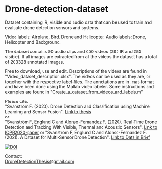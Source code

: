 # Drone-detection-dataset
Dataset containing IR, visible and audio data that can be used to train and evaluate drone detection sensors and systems.

Video labels: Airplane, Bird, Drone and Helicopter.
Audio labels: Drone, Helicopter and Background.

The dataset contains 90 audio clips and 650 videos (365 IR and 285 visible). If all images are extracted from all the videos the dataset has a total of 203328 annotated images.

Free to download, use and edit.
Descriptions of the videos are found in "Video_dataset_description.xlsx".
The videos can be used as they are, or together with the respective label-files.
The annotations are in .mat-format and have been done using the Matlab video labeler.
Some instructions and examples are found in "Create_a_dataset_from_videos_and_labels.m"

Please cite:  
"Svanström F. (2020). Drone Detection and Classification using Machine Learning and Sensor Fusion".
[Link to thesis](https://hh.diva-portal.org/smash/get/diva2:1434532/FULLTEXT02.pdf)  
or  
"Svanström F, Englund C and Alonso-Fernandez F. (2020). Real-Time Drone Detection and Tracking With Visible, Thermal and Acoustic Sensors".
[Link to ICPR2020-paper](https://arxiv.org/pdf/2007.07396.pdf)
or
"Svanström F, Englund C and Alonso-Fernandez F. (2021). A Dataset for Multi-Sensor Drone Detection".
[Link to Data in Brief](https://www.sciencedirect.com/science/article/pii/S2352340921007976#!)

[![DOI](https://zenodo.org/badge/doi/10.5281/zenodo.5500576.svg)](http://dx.doi.org/10.5281/zenodo.5500576)

Contact:  
DroneDetectionThesis@gmail.com
